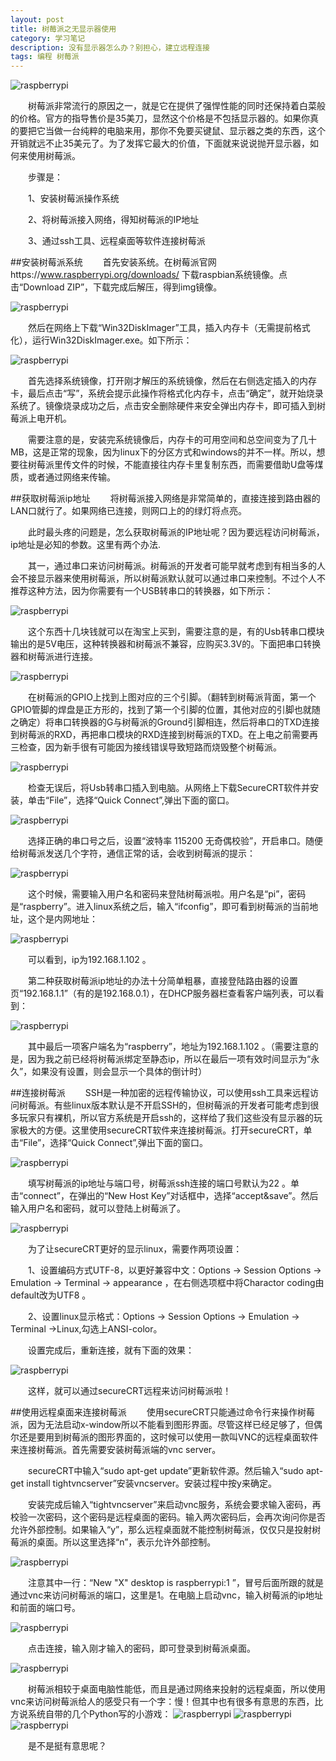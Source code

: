 ```yaml
---
layout: post
title: 树莓派之无显示器使用
category: 学习笔记
description: 没有显示器怎么办？别担心，建立远程连接
tags: 编程 树莓派
---
```


![raspberrypi](/src/static/blog/img/project/20150629/raspberrypi.jpg)

　　树莓派非常流行的原因之一，就是它在提供了强悍性能的同时还保持着白菜般的价格。官方的指导售价是35美刀，显然这个价格是不包括显示器的。如果你真的要把它当做一台纯粹的电脑来用，那你不免要买键鼠、显示器之类的东西，这个开销就远不止35美元了。为了发挥它最大的价值，下面就来说说抛开显示器，如何来使用树莓派。
<!--more-->
　　步骤是：

　　1、安装树莓派操作系统

　　2、将树莓派接入网络，得知树莓派的IP地址

　　3、通过ssh工具、远程桌面等软件连接树莓派

##安装树莓派系统
　　首先安装系统。在树莓派官网https://www.raspberrypi.org/downloads/ 下载raspbian系统镜像。点击“Download ZIP”，下载完成后解压，得到img镜像。

![raspberrypi](/src/static/blog/img/project/20150629/raspdownload.jpg)

　　然后在网络上下载“Win32DiskImager”工具，插入内存卡（无需提前格式化），运行Win32DiskImager.exe。如下所示：

![raspberrypi](/src/static/blog/img/project/20150629/raspimg.jpg)

　　首先选择系统镜像，打开刚才解压的系统镜像，然后在右侧选定插入的内存卡，最后点击“写”，系统会提示此操作将格式化内存卡，点击“确定”，就开始烧录系统了。镜像烧录成功之后，点击安全删除硬件来安全弹出内存卡，即可插入到树莓派上电开机。

　　需要注意的是，安装完系统镜像后，内存卡的可用空间和总空间变为了几十MB，这是正常的现象，因为linux下的分区方式和windows的并不一样。所以，想要往树莓派里传文件的时候，不能直接往内存卡里复制东西，而需要借助U盘等煤质，或者通过网络来传输。

##获取树莓派ip地址
　　将树莓派接入网络是非常简单的，直接连接到路由器的LAN口就行了。如果网络已连接，则网口上的的绿灯将点亮。

　　此时最头疼的问题是，怎么获取树莓派的IP地址呢？因为要远程访问树莓派，ip地址是必知的参数。这里有两个办法.

　　其一，通过串口来访问树莓派。树莓派的开发者可能早就考虑到有相当多的人会不接显示器来使用树莓派，所以树莓派默认就可以通过串口来控制。不过个人不推荐这种方法，因为你需要有一个USB转串口的转换器，如下所示：

![raspberrypi](/src/static/blog/img/project/20150629/uart.jpg)

　　这个东西十几块钱就可以在淘宝上买到，需要注意的是，有的Usb转串口模块输出的是5V电压，这种转换器和树莓派不兼容，应购买3.3V的。下面把串口转换器和树莓派进行连接。

![raspberrypi](/src/static/blog/img/project/20150629/gpios.png)

　　在树莓派的GPIO上找到上图对应的三个引脚。（翻转到树莓派背面，第一个GPIO管脚的焊盘是正方形的，找到了第一个引脚的位置，其他对应的引脚也就随之确定）将串口转换器的G与树莓派的Ground引脚相连，然后将串口的TXD连接到树莓派的RXD，再把串口模块的RXD连接到树莓派的TXD。在上电之前需要再三检查，因为新手很有可能因为接线错误导致短路而烧毁整个树莓派。

![raspberrypi](/src/static/blog/img/project/20150629/connect.jpg)

　　检查无误后，将Usb转串口插入到电脑。从网络上下载SecureCRT软件并安装，单击“File”，选择“Quick Connect”,弹出下面的窗口。

![raspberrypi](/src/static/blog/img/project/20150629/crtuart1.jpg)

　　选择正确的串口号之后，设置“波特率 115200 无奇偶校验”，开启串口。随便给树莓派发送几个字符，通信正常的话，会收到树莓派的提示：

![raspberrypi](/src/static/blog/img/project/20150629/uartcon.jpg)

　　这个时候，需要输入用户名和密码来登陆树莓派啦。用户名是“pi”，密码是“raspberry”。进入linux系统之后，输入“ifconfig”，即可看到树莓派的当前地址，这个是内网地址：

![raspberrypi](/src/static/blog/img/project/20150629/netcon2.jpg)

　　可以看到，ip为192.168.1.102 。

　　第二种获取树莓派ip地址的办法十分简单粗暴，直接登陆路由器的设置页“192.168.1.1”（有的是192.168.0.1），在DHCP服务器栏查看客户端列表，可以看到：

![raspberrypi](/src/static/blog/img/project/20150629/dhcplist.jpg)

　　其中最后一项客户端名为“raspberry”，地址为192.168.1.102 。（需要注意的是，因为我之前已经将树莓派绑定至静态ip，所以在最后一项有效时间显示为“永久”，如果没有设置，则会显示一个具体的倒计时）

##连接树莓派
　　SSH是一种加密的远程传输协议，可以使用ssh工具来远程访问树莓派。有些linux版本默认是不开启SSH的，但树莓派的开发者可能考虑到很多玩家只有裸机，所以官方系统是开启ssh的，这样给了我们这些没有显示器的玩家极大的方便。这里使用secureCRT软件来连接树莓派。打开secureCRT，单击“File”，选择“Quick Connect”,弹出下面的窗口。

![raspberrypi](/src/static/blog/img/project/20150629/secureCRT1.jpg)

　　填写树莓派的ip地址与端口号，树莓派ssh连接的端口号默认为22 。单击“connect”，在弹出的“New Host Key”对话框中，选择“accept&save”。然后输入用户名和密码，就可以登陆上树莓派了。

![raspberrypi](/src/static/blog/img/project/20150629/secureCRT2.jpg)

　　为了让secureCRT更好的显示linux，需要作两项设置：

　　1、设置编码方式UTF-8，以更好兼容中文：Options -> Session Options -> Emulation -> Terminal -> appearance ，在右侧选项框中将Charactor coding由default改为UTF8 。

　　2、设置linux显示格式：Options -> Session Options -> Emulation -> Terminal ->Linux,勾选上ANSI-color。

　　设置完成后，重新连接，就有下面的效果：

![raspberrypi](/src/static/blog/img/project/20150629/secureCRT3.jpg)

　　这样，就可以通过secureCRT远程来访问树莓派啦！

##使用远程桌面来连接树莓派
　　使用secureCRT只能通过命令行来操作树莓派，因为无法启动x-window所以不能看到图形界面。尽管这样已经足够了，但偶尔还是要用到树莓派的图形界面的，这时候可以使用一款叫VNC的远程桌面软件来连接树莓派。首先需要安装树莓派端的vnc server。

　　secureCRT中输入“sudo apt-get update”更新软件源。然后输入“sudo apt-get install tightvncserver”安装vncserver。安装过程中按y来确定。

　　安装完成后输入“tightvncserver”来启动vnc服务，系统会要求输入密码，再校验一次密码，这个密码是远程桌面的密码。输入两次密码后，会再次询问你是否允许外部控制。如果输入“y”，那么远程桌面就不能控制树莓派，仅仅只是投射树莓派的桌面。所以这里选择“n”，表示允许外部控制。

![raspberrypi](/src/static/blog/img/project/20150629/vnc1.jpg)

　　注意其中一行：“New "X" desktop is raspberrypi:1 ”，冒号后面所跟的就是通过vnc来访问树莓派的端口，这里是1。在电脑上启动vnc，输入树莓派的ip地址和前面的端口号。

![raspberrypi](/src/static/blog/img/project/20150629/vnc2.jpg)

　　点击连接，输入刚才输入的密码，即可登录到树莓派桌面。

![raspberrypi](/src/static/blog/img/project/20150629/vnc3.jpg)

　　树莓派相较于桌面电脑性能低，而且是通过网络来投射的远程桌面，所以使用vnc来访问树莓派给人的感受只有一个字：慢！但其中也有很多有意思的东西，比方说系统自带的几个Python写的小游戏：
![raspberrypi](/src/static/blog/img/project/20150629/vnc4.jpg)
![raspberrypi](/src/static/blog/img/project/20150629/vnc5.jpg)
![raspberrypi](/src/static/blog/img/project/20150629/vnc6.jpg)

　　是不是挺有意思呢？

